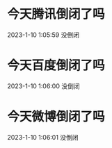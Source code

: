 # 今天腾讯倒闭了吗

2023-1-10 1:05:59 没倒闭

# 今天百度倒闭了吗

2023-1-10 1:06:00 没倒闭

# 今天微博倒闭了吗

2023-1-10 1:06:01 没倒闭

